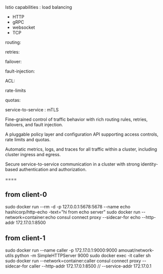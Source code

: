 Istio capabilities :
load balancing 
- HTTP
- gRPC
- websocket
- TCP

routing:

retries:

failover:

fault-injection:

ACL:

rate-limits

quotas:

service-to-service : mTLS

Fine-grained control of traffic behavior with rich routing rules, retries, failovers, and fault injection.

A pluggable policy layer and configuration API supporting access controls, rate limits and quotas.

Automatic metrics, logs, and traces for all traffic within a cluster, including cluster ingress and egress.

Secure service-to-service communication in a cluster with strong identity-based authentication and authorization.









====
## from client-0
sudo docker run --rm -d -p 127.0.0.1:5678:5678 --name echo hashicorp/http-echo -text="hi from echo server"
sudo docker run --network=container:echo consul connect proxy --sidecar-for echo --http-addr 172.17.0.1:8500

## from client-1
sudo docker run --name caller -p 172.17.0.1:9000:9000  amouat/network-utils python -m SimpleHTTPServer 9000
sudo docker exec -it caller sh
sudo docker run --network=container:caller consul connect proxy --sidecar-for caller --http-addr 172.17.0.1:8500    // --service-addr 172.17.0.1

